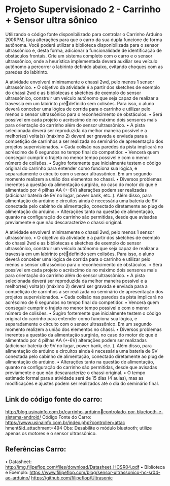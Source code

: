 # Projeto Supervisionado 2 - Carrinho + Sensor ultra sônico

Utilizando o código fonte disponibilizado para
controlar o Carrinho Arduíno 200RPM, faça
alterações para que o carro da sua dupla funcione de
forma autônoma. Você poderá utilizar a biblioteca
disponibilizada para o sensor ultrassônico e, desta
forma, adicionar a funcionalidade de identificação de
obstáculos frontais. Crie um sistema completo com o
carro e o sensor ultrassônico, onde a heurística
implementada deverá auxiliar seu veículo autônomo
a percorrer o labirinto definido abaixo, evitando 
choques com as paredes do labirinto.

A atividade envolverá minimamente o chassi 2wd, pelo menos 1 sensor ultrassônico.
• O objetivo da atividade é a partir dos sketches de exemplo do chassi 2wd e as bibliotecas e sketches de exemplo do
sensor ultrassônico, construir um veículo autônomo que seja capaz de realizar a travessia em um labirinto prédefinido sem colisões. Para isso, o aluno deverá conceber uma lógica de corrida para o carrinho e utilizar pelo menos
o sensor ultrassônico para o reconhecimento de obstáculos.
• Será possível em cada projeto o acréscimo de no máximo dois sensores mais para orientação do carrinho além do
sensor ultrassônico.
• A pista selecionada deverá ser reproduzida da melhor maneira possível e a melhor(es) volta(s) (máximo 2) deverá ser
gravada e enviada para a competição de carrinhos a ser realizada no seminário de apresentação dos projetos
supervisionados.
• Cada colisão nas paredes da pista implicará no acréscimo de 6 segundos no tempo final do competidor.
• Vencerá quem conseguir cumprir o trajeto no menor tempo possível e com o menor número de colisões.
• Sugiro fortemente que inicialmente testem o código original do carrinho para entender como funciona sua lógica, e
separadamente o circuito com o sensor ultrassônico. Em um segundo momento realizem a união dos elementos no
chassi.
• Diversos problemas inerentes a questão da alimentação surgirão, no caso do motor dc que é alimentado por 4 pilhas
AA (+-6V) alterações podem ser realizadas (adicionar bateria de 9V no lugar, power bank, etc..). Além disso, para
alimentação do arduino e circuitos ainda é necessária uma bateria de 9V conectada pelo cabinho de alimentação,
conectado diretamente ao plug de alimentação do arduino.
• Alterações tanto na questão de alimentação, quanto na configuração do carrinho são permitidas, desde que
avisadas previamente e que não descaracterize o chassi original. 

A atividade envolverá minimamente o chassi 2wd, pelo menos 1 sensor ultrassônico.
• O objetivo da atividade é a partir dos sketches de exemplo do chassi 2wd e as bibliotecas e sketches de exemplo do
sensor ultrassônico, construir um veículo autônomo que seja capaz de realizar a travessia em um labirinto prédefinido sem colisões. Para isso, o aluno deverá conceber uma lógica de corrida para o carrinho e utilizar pelo menos
o sensor ultrassônico para o reconhecimento de obstáculos.
• Será possível em cada projeto o acréscimo de no máximo dois sensores mais para orientação do carrinho além do
sensor ultrassônico.
• A pista selecionada deverá ser reproduzida da melhor maneira possível e a melhor(es) volta(s) (máximo 2) deverá ser
gravada e enviada para a competição de carrinhos a ser realizada no seminário de apresentação dos projetos
supervisionados.
• Cada colisão nas paredes da pista implicará no acréscimo de 6 segundos no tempo final do competidor.
• Vencerá quem conseguir cumprir o trajeto no menor tempo possível e com o menor número de colisões.
• Sugiro fortemente que inicialmente testem o código original do carrinho para entender como funciona sua lógica, e
separadamente o circuito com o sensor ultrassônico. Em um segundo momento realizem a união dos elementos no
chassi.
• Diversos problemas inerentes a questão da alimentação surgirão, no caso do motor dc que é alimentado por 4 pilhas
AA (+-6V) alterações podem ser realizadas (adicionar bateria de 9V no lugar, power bank, etc..). Além disso, para
alimentação do arduino e circuitos ainda é necessária uma bateria de 9V conectada pelo cabinho de alimentação,
conectado diretamente ao plug de alimentação do arduino.
• Alterações tanto na questão de alimentação, quanto na configuração do carrinho são permitidas, desde que
avisadas previamente e que não descaracterize o chassi original. 
• O tempo estimado formal para a atividade será de 15 dias (4 aulas), mas as modificações e ajustes podem ser
realizados até o dia do seminário final.

## Link do código fonte do carro:
http://blog.usinainfo.com.br/carrinho-arduinocontrolado-por-bluetooth-e-sistema-android/
Código Fonte do Carro: 
https://www.usinainfo.com.br/index.php?controller=attac
hment&id_attachment=494
Obs: Desabilite o módulo bluetooth; utilize apenas os 
motores e o sensor ultrassônico.

## Referências Carro:
• Datasheet:
http://img.filipeflop.com/files/download/Datasheet_HCSR04.pdf
• Biblioteca e Exemplo:
https://www.filipeflop.com/blog/sensor-ultrassonico-hc-sr04-ao-arduino/
https://github.com/filipeflop/Ultrasonic
